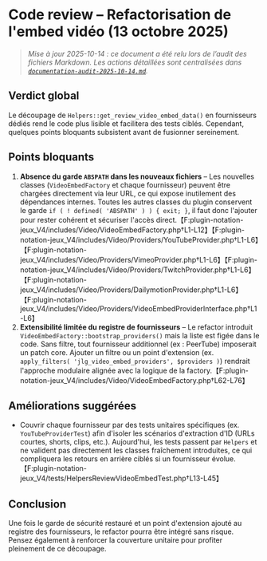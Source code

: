 # Code review – Refactorisation de l'embed vidéo (13 octobre 2025)

> _Mise à jour 2025-10-14 : ce document a été relu lors de l’audit des fichiers Markdown. Les actions détaillées sont centralisées dans [`documentation-audit-2025-10-14.md`](documentation-audit-2025-10-14.md)._

## Verdict global
Le découpage de `Helpers::get_review_video_embed_data()` en fournisseurs dédiés rend le code plus lisible et facilitera des tests ciblés. Cependant, quelques points bloquants subsistent avant de fusionner sereinement.

## Points bloquants
1. **Absence du garde `ABSPATH` dans les nouveaux fichiers** – Les nouvelles classes (`VideoEmbedFactory` et chaque fournisseur) peuvent être chargées directement via leur URL, ce qui expose inutilement des dépendances internes. Toutes les autres classes du plugin conservent le garde `if ( ! defined( 'ABSPATH' ) ) { exit; }`, il faut donc l'ajouter pour rester cohérent et sécuriser l'accès direct.【F:plugin-notation-jeux_V4/includes/Video/VideoEmbedFactory.php†L1-L12】【F:plugin-notation-jeux_V4/includes/Video/Providers/YouTubeProvider.php†L1-L6】【F:plugin-notation-jeux_V4/includes/Video/Providers/VimeoProvider.php†L1-L6】【F:plugin-notation-jeux_V4/includes/Video/Providers/TwitchProvider.php†L1-L6】【F:plugin-notation-jeux_V4/includes/Video/Providers/DailymotionProvider.php†L1-L6】【F:plugin-notation-jeux_V4/includes/Video/Providers/VideoEmbedProviderInterface.php†L1-L6】
2. **Extensibilité limitée du registre de fournisseurs** – Le refactor introduit `VideoEmbedFactory::bootstrap_providers()` mais la liste est figée dans le code. Sans filtre, tout fournisseur additionnel (ex : PeerTube) imposerait un patch core. Ajouter un filtre ou un point d'extension (ex. `apply_filters( 'jlg_video_embed_providers', $providers )`) rendrait l'approche modulaire alignée avec la logique de la factory.【F:plugin-notation-jeux_V4/includes/Video/VideoEmbedFactory.php†L62-L76】

## Améliorations suggérées
- Couvrir chaque fournisseur par des tests unitaires spécifiques (ex. `YouTubeProviderTest`) afin d'isoler les scénarios d'extraction d'ID (URLs courtes, shorts, clips, etc.). Aujourd'hui, les tests passent par `Helpers` et ne valident pas directement les classes fraîchement introduites, ce qui compliquera les retours en arrière ciblés si un fournisseur évolue.【F:plugin-notation-jeux_V4/tests/HelpersReviewVideoEmbedTest.php†L13-L45】

## Conclusion
Une fois le garde de sécurité restauré et un point d'extension ajouté au registre des fournisseurs, le refactor pourra être intégré sans risque. Pensez également à renforcer la couverture unitaire pour profiter pleinement de ce découpage.

